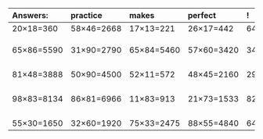 | Answers: | practice | makes | perfect | ! |
| :--- | :--- | :--- | :--- | :--- |
| 20×18=360 | 58×46=2668 | 17×13=221 | 26×17=442 | 64×46=2944 | 
|   |   |   |   |   | 
|   |   |   |   |   | 
|   |   |   |   |   | 
| 65×86=5590 | 31×90=2790 | 65×84=5460 | 57×60=3420 | 34×66=2244 | 
|   |   |   |   |   | 
|   |   |   |   |   | 
|   |   |   |   |   | 
|   |   |   |   |   | 
| 81×48=3888 | 50×90=4500 | 52×11=572 | 48×45=2160 | 29×89=2581 | 
|   |   |   |   |   | 
|   |   |   |   |   | 
|   |   |   |   |   | 
|   |   |   |   |   | 
| 98×83=8134 | 86×81=6966 | 11×83=913 | 21×73=1533 | 82×35=2870 | 
|   |   |   |   |   | 
|   |   |   |   |   | 
|   |   |   |   |   | 
|   |   |   |   |   | 
| 55×30=1650 | 32×60=1920 | 75×33=2475 | 88×55=4840 | 64×87=5568 | 
